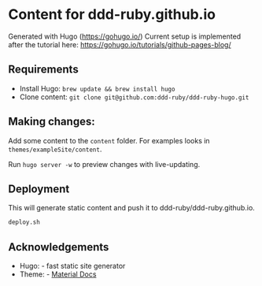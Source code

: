 # Content for ddd-ruby.github.io

Generated with Hugo (https://gohugo.io/)
Current setup is implemented after the tutorial here: https://gohugo.io/tutorials/github-pages-blog/


## Requirements

- Install Hugo: `brew update && brew install hugo`
- Clone content: `git clone git@github.com:ddd-ruby/ddd-ruby-hugo.git`

## Making changes:


Add some content to the `content` folder. For examples looks in `themes/exampleSite/content`.


Run `hugo server -w` to preview changes with live-updating.


## Deployment

This will generate static content and push it to ddd-ruby/ddd-ruby.github.io.

```bash
deploy.sh
```

## Acknowledgements

- Hugo: - fast static site generator
- Theme: - [Material Docs](http://themes.gohugo.io/theme/material-docs/)
